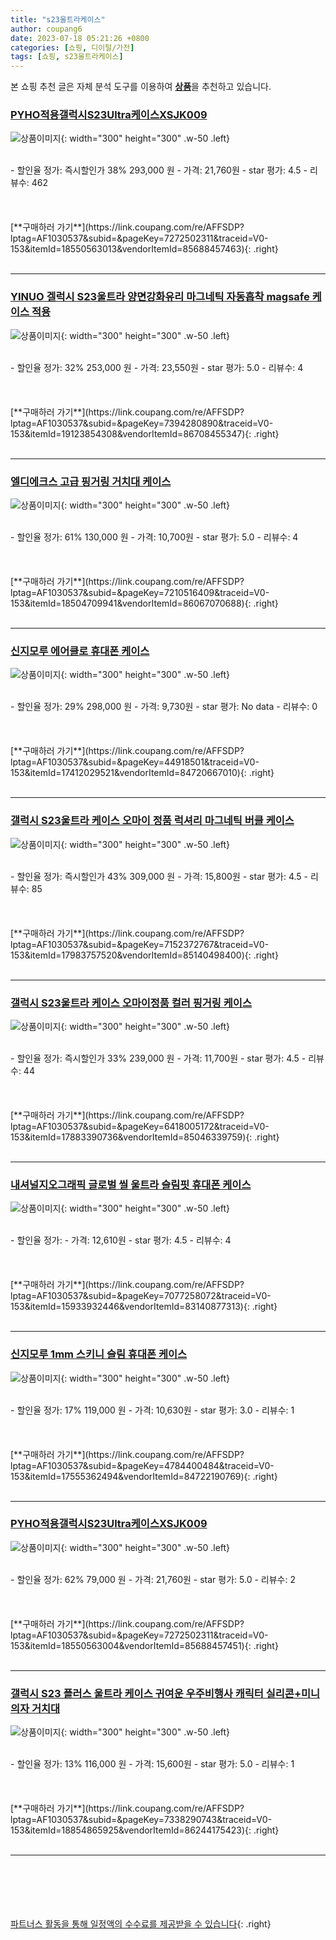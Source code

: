 ```yaml
---
title: "s23울트라케이스"
author: coupang6
date: 2023-07-18 05:21:26 +0800
categories: [쇼핑, 디이털/가전]
tags: [쇼핑, s23울트라케이스]
---
```


본 쇼핑 추천 글은 자체 분석 도구를 이용하여 [**상품**](https://link.coupang.com/a/bao1ui)을 추천하고 있습니다.

### [PYHO적용갤럭시S23Ultra케이스XSJK009](https://link.coupang.com/re/AFFSDP?lptag=AF1030537&subid=&pageKey=7272502311&traceid=V0-153&itemId=18550563013&vendorItemId=85688457463)

![상품이미지](https://thumbnail6.coupangcdn.com/thumbnails/remote/230x230ex/image/vendor_inventory/6e9c/5ba0d0fc493955f427fce0b7662eb6883f158d606a1b425321b78e9d7407.jpg){: width="300" height="300" .w-50 .left}


<br>
- 할인율 정가: 즉시할인가 38%  293,000   원
- 가격: 21,760원
- star 평가: 4.5
- 리뷰수: 462
<br>
<br>
<br>
<br>
[**구매하러 가기**](https://link.coupang.com/re/AFFSDP?lptag=AF1030537&subid=&pageKey=7272502311&traceid=V0-153&itemId=18550563013&vendorItemId=85688457463){: .right}
<br>
<br>

---

### [YINUO 겔럭시 S23울트라 양면강화유리 마그네틱 자동흡착 magsafe 케이스 적용](https://link.coupang.com/re/AFFSDP?lptag=AF1030537&subid=&pageKey=7394280890&traceid=V0-153&itemId=19123854308&vendorItemId=86708455347)

![상품이미지](https://thumbnail10.coupangcdn.com/thumbnails/remote/230x230ex/image/vendor_inventory/abc9/f47b132ba75db9be25a3f2045c5b73c671e96ee6732cda6dac056f6fbc21.jpg){: width="300" height="300" .w-50 .left}


<br>
- 할인율 정가: 32%  253,000   원
- 가격: 23,550원
- star 평가: 5.0
- 리뷰수: 4
<br>
<br>
<br>
<br>
[**구매하러 가기**](https://link.coupang.com/re/AFFSDP?lptag=AF1030537&subid=&pageKey=7394280890&traceid=V0-153&itemId=19123854308&vendorItemId=86708455347){: .right}
<br>
<br>

---

### [엘디에크스 고급 핑거링 거치대 케이스](https://link.coupang.com/re/AFFSDP?lptag=AF1030537&subid=&pageKey=7210516409&traceid=V0-153&itemId=18504709941&vendorItemId=86067070688)

![상품이미지](https://thumbnail9.coupangcdn.com/thumbnails/remote/230x230ex/image/vendor_inventory/6b64/bcedab540279e63902c946f9617867c611b6b2dd9e5ed4d41ff5141eb357.jpg){: width="300" height="300" .w-50 .left}


<br>
- 할인율 정가: 61%  130,000   원
- 가격: 10,700원
- star 평가: 5.0
- 리뷰수: 4
<br>
<br>
<br>
<br>
[**구매하러 가기**](https://link.coupang.com/re/AFFSDP?lptag=AF1030537&subid=&pageKey=7210516409&traceid=V0-153&itemId=18504709941&vendorItemId=86067070688){: .right}
<br>
<br>

---

### [신지모루 에어클로 휴대폰 케이스](https://link.coupang.com/re/AFFSDP?lptag=AF1030537&subid=&pageKey=44918501&traceid=V0-153&itemId=17412029521&vendorItemId=84720667010)

![상품이미지](https://thumbnail10.coupangcdn.com/thumbnails/remote/230x230ex/image/rs_quotation_api/jyr5atry/3189de4e57fe45559f5a930e2028cdde.jpg){: width="300" height="300" .w-50 .left}


<br>
- 할인율 정가: 29%  298,000   원
- 가격: 9,730원
- star 평가: No data
- 리뷰수: 0
<br>
<br>
<br>
<br>
[**구매하러 가기**](https://link.coupang.com/re/AFFSDP?lptag=AF1030537&subid=&pageKey=44918501&traceid=V0-153&itemId=17412029521&vendorItemId=84720667010){: .right}
<br>
<br>

---

### [갤럭시 S23울트라 케이스 오마이 정품 럭셔리 마그네틱 버클 케이스](https://link.coupang.com/re/AFFSDP?lptag=AF1030537&subid=&pageKey=7152372767&traceid=V0-153&itemId=17983757520&vendorItemId=85140498400)

![상품이미지](https://thumbnail7.coupangcdn.com/thumbnails/remote/230x230ex/image/vendor_inventory/a97f/b0f7ef65c744b20aeb72739c6d72e2b64628649fa2111022e74bff5aadc3.png){: width="300" height="300" .w-50 .left}


<br>
- 할인율 정가: 즉시할인가 43%  309,000   원
- 가격: 15,800원
- star 평가: 4.5
- 리뷰수: 85
<br>
<br>
<br>
<br>
[**구매하러 가기**](https://link.coupang.com/re/AFFSDP?lptag=AF1030537&subid=&pageKey=7152372767&traceid=V0-153&itemId=17983757520&vendorItemId=85140498400){: .right}
<br>
<br>

---

### [갤럭시 S23울트라 케이스 오마이정품 컬러 핑거링 케이스](https://link.coupang.com/re/AFFSDP?lptag=AF1030537&subid=&pageKey=6418005172&traceid=V0-153&itemId=17883390736&vendorItemId=85046339759)

![상품이미지](https://thumbnail10.coupangcdn.com/thumbnails/remote/230x230ex/image/vendor_inventory/ccf4/60b5f576b4514e38ee4d85ffd6150330df09c06e3d7743d88fbced3c0519.png){: width="300" height="300" .w-50 .left}


<br>
- 할인율 정가: 즉시할인가 33%  239,000   원
- 가격: 11,700원
- star 평가: 4.5
- 리뷰수: 44
<br>
<br>
<br>
<br>
[**구매하러 가기**](https://link.coupang.com/re/AFFSDP?lptag=AF1030537&subid=&pageKey=6418005172&traceid=V0-153&itemId=17883390736&vendorItemId=85046339759){: .right}
<br>
<br>

---

### [내셔널지오그래픽 글로벌 씰 울트라 슬림핏 휴대폰 케이스](https://link.coupang.com/re/AFFSDP?lptag=AF1030537&subid=&pageKey=7077258072&traceid=V0-153&itemId=15933932446&vendorItemId=83140877313)

![상품이미지](https://thumbnail10.coupangcdn.com/thumbnails/remote/230x230ex/image/retail/images/2022744853130788-555e7967-0117-475a-be30-b6797972a891.jpg){: width="300" height="300" .w-50 .left}


<br>
- 할인율 정가: 
- 가격: 12,610원
- star 평가: 4.5
- 리뷰수: 4
<br>
<br>
<br>
<br>
[**구매하러 가기**](https://link.coupang.com/re/AFFSDP?lptag=AF1030537&subid=&pageKey=7077258072&traceid=V0-153&itemId=15933932446&vendorItemId=83140877313){: .right}
<br>
<br>

---

### [신지모루 1mm 스키니 슬림 휴대폰 케이스](https://link.coupang.com/re/AFFSDP?lptag=AF1030537&subid=&pageKey=4784400484&traceid=V0-153&itemId=17555362494&vendorItemId=84722190769)

![상품이미지](https://thumbnail7.coupangcdn.com/thumbnails/remote/230x230ex/image/retail/images/2023/01/16/16/2/932f8b16-c026-4be7-bfc8-36891b08fa1f.jpg){: width="300" height="300" .w-50 .left}


<br>
- 할인율 정가: 17%  119,000   원
- 가격: 10,630원
- star 평가: 3.0
- 리뷰수: 1
<br>
<br>
<br>
<br>
[**구매하러 가기**](https://link.coupang.com/re/AFFSDP?lptag=AF1030537&subid=&pageKey=4784400484&traceid=V0-153&itemId=17555362494&vendorItemId=84722190769){: .right}
<br>
<br>

---

### [PYHO적용갤럭시S23Ultra케이스XSJK009](https://link.coupang.com/re/AFFSDP?lptag=AF1030537&subid=&pageKey=7272502311&traceid=V0-153&itemId=18550563004&vendorItemId=85688457451)

![상품이미지](https://thumbnail7.coupangcdn.com/thumbnails/remote/230x230ex/image/vendor_inventory/61ca/a9abf14d1d66cc80b99cd97cb18d86ac83660b11de909065f1b90425983b.jpg){: width="300" height="300" .w-50 .left}


<br>
- 할인율 정가: 62%  79,000   원
- 가격: 21,760원
- star 평가: 5.0
- 리뷰수: 2
<br>
<br>
<br>
<br>
[**구매하러 가기**](https://link.coupang.com/re/AFFSDP?lptag=AF1030537&subid=&pageKey=7272502311&traceid=V0-153&itemId=18550563004&vendorItemId=85688457451){: .right}
<br>
<br>

---

### [갤럭시 S23 플러스 울트라 케이스 귀여운 우주비행사 캐릭터 실리콘+미니의자 거치대](https://link.coupang.com/re/AFFSDP?lptag=AF1030537&subid=&pageKey=7338290743&traceid=V0-153&itemId=18854865925&vendorItemId=86244175423)

![상품이미지](https://thumbnail9.coupangcdn.com/thumbnails/remote/230x230ex/image/vendor_inventory/8f4f/15949526d17a23e4cf9e3f777c83f173a2eadaf3ef96e899fba88131f922.jpg){: width="300" height="300" .w-50 .left}


<br>
- 할인율 정가: 13%  116,000   원
- 가격: 15,600원
- star 평가: 5.0
- 리뷰수: 1
<br>
<br>
<br>
<br>
[**구매하러 가기**](https://link.coupang.com/re/AFFSDP?lptag=AF1030537&subid=&pageKey=7338290743&traceid=V0-153&itemId=18854865925&vendorItemId=86244175423){: .right}
<br>
<br>

---
<br><br><br><br><br> [파트너스 활동을 통해 일정액의 수수료를 제공받을 수 있습니다](https://link.coupang.com/a/bao1ui){: .right}